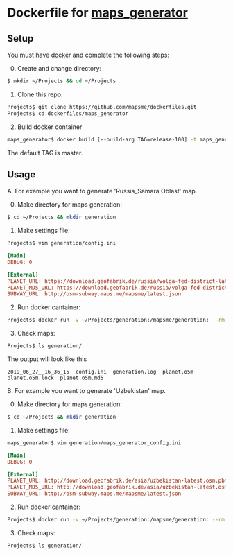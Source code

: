 # Dockerfile for [maps_generator](https://github.com/mapsme/omim/tree/master/tools/python/maps_generator)

## Setup
You must have [docker](https://docs.docker.com/install/) and complete the following steps:

0. Create and change directory:
```sh
$ mkdir ~/Projects && cd ~/Projects
```
1. Clone this repo:
```sh
Projects$ git clone https://github.com/mapsme/dockerfiles.git
Projects$ cd dockerfiles/maps_generator 
```
2. Build docker container
```sh
maps_generator$ docker build [--build-arg TAG=release-100] -t maps_generator . 
```
The default TAG is master.

## Usage
A. For example you want to generate 'Russia_Samara Oblast' map. 

0. Make directory for maps generation:
```sh
$ cd ~/Projects && mkdir generation
```

1. Make settings file:
```sh
Projects$ vim generation/config.ini
```
```ini
[Main]
DEBUG: 0

[External]
PLANET_URL: https://download.geofabrik.de/russia/volga-fed-district-latest.osm.pbf
PLANET_MD5_URL: https://download.geofabrik.de/russia/volga-fed-district-latest.osm.pbf.md5
SUBWAY_URL: http://osm-subway.maps.me/mapsme/latest.json
```

2. Run docker cantainer:
```sh
Projects$ docker run -v ~/Projects/generation:/mapsme/generation: --rm -t maps_generator --config=/mapsme/generation/config.ini --countries="Russia_Samara Oblast" --skip="Coastline"
```

3. Check maps:
```sh
Projects$ ls generation/
```
The output will look like this
```
2019_06_27__16_36_15  config.ini  generation.log  planet.o5m  planet.o5m.lock  planet.o5m.md5
```

B. For example you want to generate 'Uzbekistan' map. 

0. Make directory for maps generation:
```sh
$ cd ~/Projects && mkdir generation
```

1. Make settings file:
```sh
maps_generator$ vim generation/maps_generator_config.ini
```
```ini
[Main]
DEBUG: 0

[External]
PLANET_URL: http://download.geofabrik.de/asia/uzbekistan-latest.osm.pbf
PLANET_MD5_URL: http://download.geofabrik.de/asia/uzbekistan-latest.osm.pbf.md5
SUBWAY_URL: http://osm-subway.maps.me/mapsme/latest.json
```

2. Run docker cantainer:
```sh
Projects$ docker run -v ~/Projects/generation:/mapsme/generation: --rm -t maps_generator --config=/mapsme/generation/config.ini --countries="Uzbekistan" --skip="Coastline,MwmStatistics"
```

3. Check maps:
```sh
Projects$ ls generation/
```

